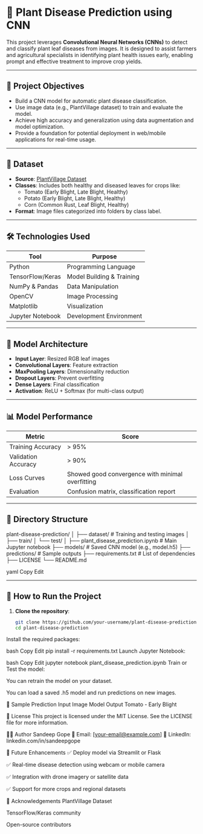 # 🌿 Plant Disease Prediction using CNN

This project leverages **Convolutional Neural Networks (CNNs)** to detect and classify plant leaf diseases from images. It is designed to assist farmers and agricultural specialists in identifying plant health issues early, enabling prompt and effective treatment to improve crop yields.

---

## 🧠 Project Objectives

- Build a CNN model for automatic plant disease classification.
- Use image data (e.g., PlantVillage dataset) to train and evaluate the model.
- Achieve high accuracy and generalization using data augmentation and model optimization.
- Provide a foundation for potential deployment in web/mobile applications for real-time usage.

---

## 📂 Dataset

- **Source**: [PlantVillage Dataset](https://www.kaggle.com/datasets/emmarex/plantdisease)
- **Classes**: Includes both healthy and diseased leaves for crops like:
  - Tomato (Early Blight, Late Blight, Healthy)
  - Potato (Early Blight, Late Blight, Healthy)
  - Corn (Common Rust, Leaf Blight, Healthy)
- **Format**: Image files categorized into folders by class label.

---

## 🛠️ Technologies Used

| Tool           | Purpose                        |
|----------------|--------------------------------|
| Python         | Programming Language           |
| TensorFlow/Keras | Model Building & Training    |
| NumPy & Pandas | Data Manipulation              |
| OpenCV         | Image Processing               |
| Matplotlib     | Visualization                  |
| Jupyter Notebook | Development Environment      |

---

## 📐 Model Architecture

- **Input Layer**: Resized RGB leaf images
- **Convolutional Layers**: Feature extraction
- **MaxPooling Layers**: Dimensionality reduction
- **Dropout Layers**: Prevent overfitting
- **Dense Layers**: Final classification
- **Activation**: ReLU + Softmax (for multi-class output)

---

## 📊 Model Performance

| Metric         | Score         |
|----------------|---------------|
| Training Accuracy | > 95%      |
| Validation Accuracy | > 90%    |
| Loss Curves    | Showed good convergence with minimal overfitting
| Evaluation     | Confusion matrix, classification report

---

## 📁 Directory Structure

plant-disease-prediction/
│
├── dataset/ # Training and testing images
│ ├── train/
│ └── test/
│
├── plant_disease_prediction.ipynb # Main Jupyter notebook
├── models/ # Saved CNN model (e.g., model.h5)
├── predictions/ # Sample outputs
├── requirements.txt # List of dependencies
├── LICENSE
└── README.md

yaml
Copy
Edit

---

## 🚀 How to Run the Project

1. **Clone the repository**:
   ```bash
   git clone https://github.com/your-username/plant-disease-prediction.git
   cd plant-disease-prediction
Install the required packages:

bash
Copy
Edit
pip install -r requirements.txt
Launch Jupyter Notebook:

bash
Copy
Edit
jupyter notebook plant_disease_prediction.ipynb
Train or Test the model:

You can retrain the model on your dataset.

You can load a saved .h5 model and run predictions on new images.

🧪 Sample Prediction
Input Image	Model Output
Tomato - Early Blight

📜 License
This project is licensed under the MIT License.
See the LICENSE file for more information.

👨‍💻 Author
Sandeep Gope
📧 Email: [your-email@example.com]
🔗 LinkedIn: linkedin.com/in/sandeepgope

📌 Future Enhancements
✅ Deploy model via Streamlit or Flask

✅ Real-time disease detection using webcam or mobile camera

✅ Integration with drone imagery or satellite data

✅ Support for more crops and regional datasets

🙏 Acknowledgements
PlantVillage Dataset

TensorFlow/Keras community

Open-source contributors

